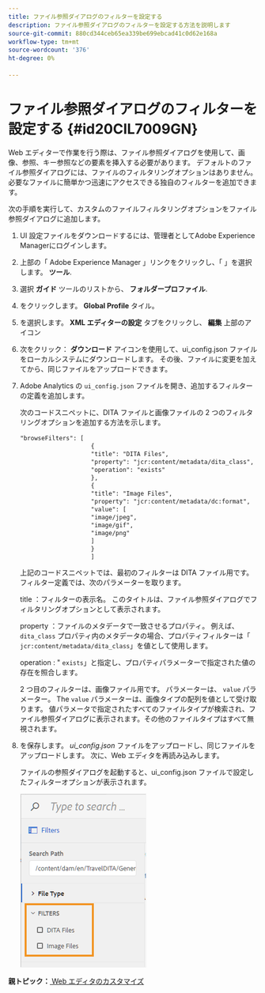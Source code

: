 ```yaml
---
title: ファイル参照ダイアログのフィルターを設定する
description: ファイル参照ダイアログのフィルターを設定する方法を説明します
source-git-commit: 880cd344ceb65ea339be699ebcad41c0d62e168a
workflow-type: tm+mt
source-wordcount: '376'
ht-degree: 0%

---
```


# ファイル参照ダイアログのフィルターを設定する {#id20CIL7009GN}

Web エディターで作業を行う際は、ファイル参照ダイアログを使用して、画像、参照、キー参照などの要素を挿入する必要があります。 デフォルトのファイル参照ダイアログには、ファイルのフィルタリングオプションはありません。 必要なファイルに簡単かつ迅速にアクセスできる独自のフィルターを追加できます。

次の手順を実行して、カスタムのファイルフィルタリングオプションをファイル参照ダイアログに追加します。

1. UI 設定ファイルをダウンロードするには、管理者としてAdobe Experience Managerにログインします。

1. 上部の「 Adobe Experience Manager 」リンクをクリックし、「 」を選択します。 **ツール**.
1. 選択 **ガイド** ツールのリストから、 **フォルダープロファイル**.
1. をクリックします。 **Global Profile** タイル。
1. を選択します。 **XML エディターの設定** タブをクリックし、 **編集** 上部のアイコン
1. 次をクリック： **ダウンロード** アイコンを使用して、ui\_config.json ファイルをローカルシステムにダウンロードします。 その後、ファイルに変更を加えてから、同じファイルをアップロードできます。
1. Adobe Analytics の `ui_config.json` ファイルを開き、追加するフィルターの定義を追加します。

   次のコードスニペットに、DITA ファイルと画像ファイルの 2 つのフィルタリングオプションを追加する方法を示します。

   ```
   "browseFilters": [
                       {
                       "title": "DITA Files",
                       "property": "jcr:content/metadata/dita_class",
                       "operation": "exists"
                       },
                       {
                       "title": "Image Files",
                       "property": "jcr:content/metadata/dc:format",
                       "value": [
                       "image/jpeg",
                       "image/gif",
                       "image/png"
                       ]
                       }
                       ]
   ```

   上記のコードスニペットでは、最初のフィルターは DITA ファイル用です。 フィルター定義では、次のパラメーターを取ります。

   title ：フィルターの表示名。 このタイトルは、ファイル参照ダイアログでフィルタリングオプションとして表示されます。

   property ：ファイルのメタデータで一致させるプロパティ。 例えば、 `dita_class` プロパティ内のメタデータの場合、プロパティフィルターは「 `jcr:content/metadata/dita_class`」を値として使用します。

   operation : &quot; `exists`」と指定し、プロパティパラメーターで指定された値の存在を照合します。

   2 つ目のフィルターは、画像ファイル用です。 パラメーターは、 `value` パラメーター。 The `value` パラメーターは、画像タイプの配列を値として受け取ります。 値パラメータで指定されたすべてのファイルタイプが検索され、ファイル参照ダイアログに表示されます。その他のファイルタイプはすべて無視されます。

1. を保存します。 *ui\_config.json* ファイルをアップロードし、同じファイルをアップロードします。 次に、Web エディタを再読み込みします。

   ファイルの参照ダイアログを起動すると、ui\_config.json ファイルで設定したフィルターオプションが表示されます。

   ![](assets/file-browse-custom-filters.png)


**親トピック：**[ Web エディタのカスタマイズ](conf-web-editor.md)
